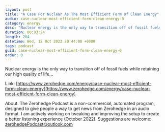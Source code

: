```yaml
---
layout: post
title: "A Case For Nuclear As The Most Efficient Form Of Clean Energy"
audio: case-nuclear-most-efficient-form-clean-energy-0
category: energy
desc: "Nuclear energy is the only way to transition off of fossil fuels while retaining our high quality of life..."
duration: 00:03:24
length: 204
datetime: Wed, 12 Oct 2022 20:44:00 +0000
tags: podcast
guid: case-nuclear-most-efficient-form-clean-energy-0
order: 0
---
```

Nuclear energy is the only way to transition off of fossil fuels while retaining our high quality of life...

Link: [https://www.zerohedge.com/energy/case-nuclear-most-efficient-form-clean-energy](https://www.zerohedge.com/energy/case-nuclear-most-efficient-form-clean-energy)

About: The Zerohedge Podcast is a non-commercial, automated program, designed to give people a way to get news from Zerohedge in an audio format.  I am actively working on tweaking and improving the setup to create a better listening experience (October 2022).  Suggestions are welcome: [zerohedgePodcast@outlook.com](mailto:zerohedgePodcast@outlook.com)